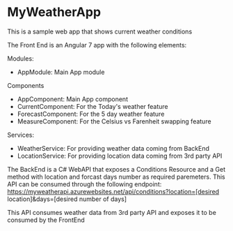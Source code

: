 # MyWeatherApp
This is a sample web app that shows current weather conditions

The Front End is an Angular 7 app with the following elements:

Modules:
- AppModule: Main App module

Components
- AppComponent: Main App component
- CurrentComponent: For the Today's weather feature
- ForecastComponent: For the 5 day weather feature
- MeasureComponent: For the Celsius vs Farenheit swapping feature

Services:
- WeatherService: For providing weather data coming from BackEnd
- LocationService: For providing location data coming from 3rd party API

The BackEnd is a C# WebAPI that exposes a Conditions Resource and a Get method with location and forcast days number as required paremeters. This API can be consumed through the following endpoint: https://myweatherapi.azurewebsites.net/api/conditions?location=[desired location]&days=[desired number of days]

This API consumes weather data from 3rd party API and exposes it to be consumed by the FrontEnd 
